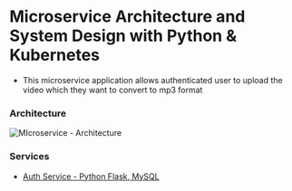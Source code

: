 # Microservice Architecture and System Design with Python & Kubernetes

- This microservice application allows authenticated user to upload the video which they want to convert to mp3 format

### Architecture

![MIcroservice - Architecture](https://github.com/akilans/microservice-all/blob/main/images/app-architecture.png?raw=true)

### Services

- [Auth Service - Python Flask, MySQL](https://github.com/akilans/microservice-all/tree/main/flask-auth)
